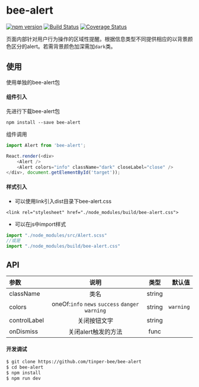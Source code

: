 # bee-alert
[![npm version](https://img.shields.io/npm/v/bee-alert.svg)](https://www.npmjs.com/package/bee-alert)
[![Build Status](https://img.shields.io/travis/tinper-bee/bee-alert/master.svg)](https://travis-ci.org/tinper-bee/bee-alert)
[![Coverage Status](https://coveralls.io/repos/github/tinper-bee/bee-alert/badge.svg?branch=master)](https://coveralls.io/github/tinper-bee/bee-alert?branch=master)


页面内部针对用户行为操作的区域性提醒。根据信息类型不同提供相应的以背景颜色区分的alert。若需背景颜色加深需加`dark`类。

## 使用

使用单独的bee-alert包
#### 组件引入
先进行下载bee-alert包

```
npm install --save bee-alert
```
组件调用
```js
import Alert from 'bee-alert';

React.render(<div>
    <Alert />
    <Alert colors="info" className="dark" closeLabel="close" />
</div>, document.getElementById('target'));

```
#### 样式引入
- 可以使用link引入dist目录下bee-alert.css
```
<link rel="stylesheet" href="./node_modules/build/bee-alert.css">
```
- 可以在js中import样式
```js
import "./node_modules/src/Alert.scss"
//或是
import "./node_modules/build/bee-alert.css"
```




## API

|参数|说明|类型|默认值|
|:--|:---:|:--:|---:|
|className|类名|string||
|colors|oneOf:`info` `news` `success` `danger` `warning`|string|`warning`|
|controlLabel|关闭按钮文字|string||
|onDismiss|关闭alert触发的方法|func||


#### 开发调试

```sh
$ git clone https://github.com/tinper-bee/bee-alert
$ cd bee-alert
$ npm install
$ npm run dev
```
